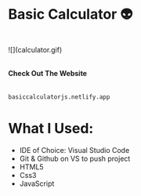 # Basic Calculator :alien:


<br>
![](calculator.gif)

<br>
<br>

<b>Check Out The Website</b>
```sh
   
basiccalculatorjs.netlify.app

   ```


# What I Used:
* IDE of Choice: Visual Studio Code
* Git & Github on VS to push project
* HTML5
* Css3
* JavaScript




